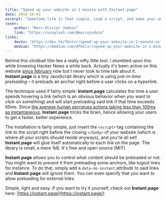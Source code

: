 ```yaml
---
title: "Speed up your website in 1 minute with Instant.page"
date: 2019-10-03
excerpt: "Sometime life is that simple. Load a script, and make your website faster? What is this sorcery?"
cover:
    author: "Marc-Olivier Jodoin"
    link: "https://unsplash.com/@marcojodoin"
links:
    devto: "https://dev.to/fbnlsr/speed-up-your-website-in-1-minute-with-instant-page-49f1"
    medium: "https://medium.com/@fbnlsr/speed-up-your-website-in-1-minute-with-instant-page-b12c8d91db81"
---
```

Behind this clickbait title lies a really nifty little tool. I stumbled upon this while browsing Hacker News a while back. Actually it's been active on this website [since february](https://github.com/fbnlsr/primative.net/commit/d862953f35a2ae0992ed11bd8c294bf8d7658a91) now but I never took to time talk about it. **Instant.page** is a tiny JavaScript library which is using *just-in-time preloading* – it preloads an anchor right before a user clicks on a hyperlink.

The technique used if fairly simple: **Instant.page** calculates the time a user spends hovering a link (which is an obvious behavior when you want to click on something) and will start preloading said link if that time exceeds 65ms. Since [the average human perceives actions taking less than 100ms as instantaneous](https://www.nngroup.com/articles/response-times-3-important-limits/), **Instant.page** tricks the brain, hence allowing your users to get a faster, better experience.

The installation is fairly simple, just insert the `<script>` tag containing the link to the script right before the closing `</body>` of your website (which is where all your scripts should reside anyways), and you're all set! **Instant.page** will glue itself automatically to each link on the page. The library is small, a mere 1kB. It's free and open source (MIT).

**Instant.page** allows you to control what content should be preloaded or not. You might want to prevent it from preloading some anchors, like logout links for instance. To do that, simply add a `data-no-instant` attribute to said links and **Instant.page** will ignore them. You can even specify that you want to allow preloading for external links.

Simple, light and easy. If you want to try it yourself, check out **Instant.page** here: [https://instant.page](https://instant.page/)
